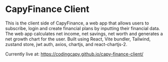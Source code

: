 # CapyFinance Client

This is the client side of CapyFinance, a web app that allows users to subscribe, login and create financial plans by inputting their financial data. The web app calculates net income, net savings, net worth and generates a net growth chart for the user.
Built using React, Vite bundler, Tailwind, zustand store, jwt auth, axios, chartjs, and react-chartjs-2.

Currently live  at: https://codingcapy.github.io/capy-finance-client/

